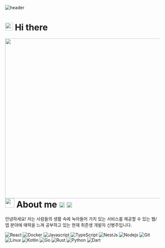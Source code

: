 ![header](https://capsule-render.vercel.app/api?type=egg&color=gradient&height=140&section=header&text=~%24%20Juraffe%2C%20World!&fontSize=50)

# <img src="https://media.giphy.com/media/hvRJCLFzcasrR4ia7z/giphy.gif" width="25px"> Hi there

<img align="right" width="520" src="https://github-profile-summary-cards.vercel.app/api/cards/profile-details?username=aid95&theme=vue" />

# <img src="https://emojis.slackmojis.com/emojis/images/1531849430/4246/blob-sunglasses.gif?1531849430" width="30"/> About me <a href="https://www.facebook.com/byeonju.lion.99/" target="_blank" rel="noopener noreferrer"><img alt="Notion" src="https://raw.githubusercontent.com/simple-icons/simple-icons/develop/icons/facebook.svg" width="18px" height="18px" /></a> <a href="https://open.kakao.com/o/sh4yJOac" target="_blank" rel="noopener noreferrer"><img alt="Notion" src="https://raw.githubusercontent.com/simple-icons/simple-icons/develop/icons/kakaotalk.svg" width="18px" height="18px" /></a>

안녕하세요! 저는 사람들의 생활 속에 녹아들어 가치 있는 서비스를 제공할 수 있는 웹/앱 분야에 매력을 느껴 공부하고 있는 현재 취준생 개발자 신병주입니다.

<p>
<img alt="React" src="https://img.shields.io/badge/React-20232A?style=flat-square&logo=react&logoColor=61DAFB" />
<img alt="Docker" src="https://img.shields.io/badge/-Docker-46a2f1?style=flat-square&logo=docker&logoColor=white" />
<img alt="Javascript" src="https://img.shields.io/badge/JavaScript-F7DF1E?style=flat-square&logo=javascript&logoColor=black" />
<img alt="TypeScript" src="https://img.shields.io/badge/-TypeScript-007ACC?style=flat-square&logo=typescript&logoColor=white" />
<img alt="NestJs" src="https://img.shields.io/badge/-NestJs-ea2845?style=flat-square&logo=nestjs&logoColor=white" />
<img alt="Nodejs" src="https://img.shields.io/badge/-NodeJs-43853d?style=flat-square&logo=Node.js&logoColor=white" />
<img alt="Git" src="https://img.shields.io/badge/-Git-F05032?style=flat-square&logo=git&logoColor=white" />
<img alt="Linux" src="https://img.shields.io/badge/-Linux-FCC624?style=flat-square&logo=linux&logoColor=white" />
<img alt="Kotlin" src="https://img.shields.io/badge/Kotlin-0095D5?&style=flat-square&logo=kotlin&logoColor=white" />
<img alt="Go" src="https://img.shields.io/badge/Go-00ADD8?style=flat-square&logo=go&logoColor=white" />
<img alt="Rust" src="https://img.shields.io/badge/Rust-000000?style=flat-square&logo=rust&logoColor=white" />
<img alt="Python" src="https://img.shields.io/badge/Python-14354C?style=flat-square&logo=python&logoColor=white" />
<img alt="Dart" src="https://img.shields.io/badge/Dart-0175C2?style=flat-square&logo=dart&logoColor=white" />
</p>
